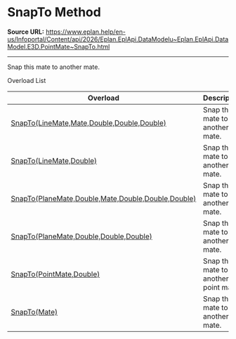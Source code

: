 # SnapTo Method

**Source URL:** https://www.eplan.help/en-us/Infoportal/Content/api/2026/Eplan.EplApi.DataModelu~Eplan.EplApi.DataModel.E3D.PointMate~SnapTo.html

---

Snap this mate to another mate.

Overload List

| Overload | Description |
| --- | --- |
| [SnapTo(LineMate,Mate,Double,Double,Double)](Eplan.EplApi.DataModelu~Eplan.EplApi.DataModel.E3D.PointMate~SnapTo(LineMate,Mate,Double,Double,Double).html) | Snap this mate to another mate. |
| [SnapTo(LineMate,Double)](Eplan.EplApi.DataModelu~Eplan.EplApi.DataModel.E3D.PointMate~SnapTo(LineMate,Double).html) | Snap this mate to another mate. |
| [SnapTo(PlaneMate,Double,Mate,Double,Double,Double)](Eplan.EplApi.DataModelu~Eplan.EplApi.DataModel.E3D.PointMate~SnapTo(PlaneMate,Double,Mate,Double,Double,Double).html) | Snap this mate to another mate. |
| [SnapTo(PlaneMate,Double,Double,Double)](Eplan.EplApi.DataModelu~Eplan.EplApi.DataModel.E3D.PointMate~SnapTo(PlaneMate,Double,Double,Double).html) | Snap this mate to another mate. |
| [SnapTo(PointMate,Double)](Eplan.EplApi.DataModelu~Eplan.EplApi.DataModel.E3D.PointMate~SnapTo(PointMate,Double).html) | Snap the mate to another point mate. |
| [SnapTo(Mate)](Eplan.EplApi.DataModelu~Eplan.EplApi.DataModel.E3D.PointMate~SnapTo(Mate).html) | Snap this mate to another mate. |
